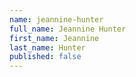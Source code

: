 ```yaml
---
name: jeannine-hunter
full_name: Jeannine Hunter
first_name: Jeannine
last_name: Hunter
published: false
---
```


